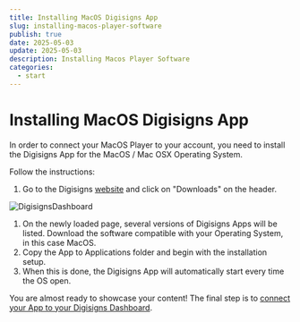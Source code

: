 ```yaml
---
title: Installing MacOS Digisigns App
slug: installing-macos-player-software
publish: true
date: 2025-05-03
update: 2025-05-03
description: Installing Macos Player Software
categories:
  - start
---
```


Installing MacOS Digisigns App
================================

In order to connect your MacOS Player to your account, you need to install the Digisigns App for the MacOS / Mac OSX Operating System.

Follow the instructions:

1. Go to the Digisigns [website](https://digisigns.in/) and click on "Downloads" on the header. 

![DigisignsDashboard](https://digiboardimages.s3.ap-south-1.amazonaws.com/Pasted%20image%2020250531153336.png)

1. On the newly loaded page, several versions of Digisigns Apps will be listed. Download the software compatible with your Operating System, in this case MacOS.
2. Copy the App to Applications folder and begin with the installation setup.
3. When this is done, the Digisigns App will automatically start every time the OS open.

You are almost ready to showcase your content! The final step is to [connect your App to your Digisigns Dashboard](01_connecting-app-to-dashboard.md).
